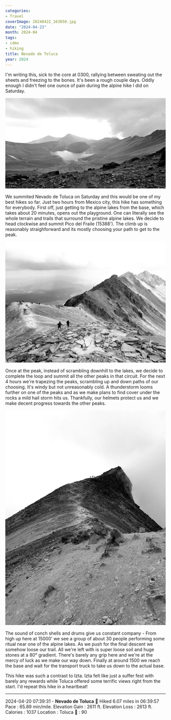 ```yaml
---
categories:
- Travel
coverImage: 20240422_163850.jpg
date: "2024-04-23"
month: 2024-04
tags:
- cdmx
- hiking
title: Nevado de Toluca
year: 2024
---
```


I'm writing this, sick to the core at 0300, rallying between sweating out the sheets and freezing to the bones. It's been a rough couple days. Oddly enough I didn't feel one ounce of pain during the alpine hike I did on Saturday.

![](images/20240422_163850.jpg)

We summited Nevado de Toluca on Saturday and this would be one of my best hikes so far. Just two hours from Mexico city, this hike has something for everybody. First off, just getting to the alpine lakes from the base, which takes about 20 minutes, opens out the playground. One can literally see the whole terrain and trails that surround the pristine alpine lakes. We decide to head clockwise and summit Pico del Fraile (15388'). The climb up is reasonably straighforward and its mostly choosing your path to get to the peak.

![](images/20240420_105952-scaled.jpg)

Once at the peak, instead of scrambling downhill to the lakes, we decide to complete the loop and summit all the other peaks in that circuit. For the next 4 hours we're trapezing the peaks, scrambling up and down paths of our choosing. It's windy but not unreasonably cold. A thunderstorm looms further on one of the peaks and as we make plans to find cover under the rocks a mild hail storm hits us. Thankfully, our helmets protect us and we make decent progress towards the other peaks.

![](images/20240420_183656-scaled.jpg)

The sound of conch shells and drums give us constant company - From high up here at 15000' we see a group of about 30 people performing some ritual near one of the alpine lakes. As we push for the final descent we somehow loose our trail. All we're left with is super loose soil and huge stones at a 80° gradient. There's barely any grip here and we're at the mercy of luck as we make our way down. Finally at around 1500 we reach the base and wait for the transport truck to take us down to the actual base.

This hike was such a contrast to Izta. Izta felt like just a suffer fest with barely any rewards while Toluca offered some terrific views right from the start. I'd repeat this hike in a heartbeat!

* * *

2024-04-20 07:39:31 - **Nevado de Toluca** 🥾 Hiked 6.07 miles in 06:39:57 Pace : 65.89 min/mile. Elevation Gain : 2611 ft. Elevation Loss : 2613 ft. Calories : 1037 Location : Toluca 💓 : 90
